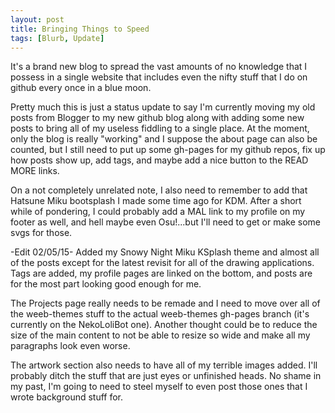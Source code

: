 ```yaml
---
layout: post
title: Bringing Things to Speed
tags: [Blurb, Update]
---
```


It's a brand new blog to spread the vast amounts of no knowledge that I possess in a single website that includes even the nifty stuff that I do on github every once in a blue moon.

Pretty much this is just a status update to say I'm currently moving my old posts from Blogger to my new github blog along with adding some new posts to bring all of my useless fiddling to a single place. At the moment, only the blog is really "working" and I suppose the about page can also be counted, but I still need to put up some gh-pages for my github repos, fix up how posts show up, add tags, and maybe add a nice button to the READ MORE links.

On a not completely unrelated note, I also need to remember to add that Hatsune Miku bootsplash I made some time ago for KDM. After a short while of pondering, I could probably add a MAL link to my profile on my footer as well, and hell maybe even Osu!...but I'll need to get or make some svgs for those.

\-Edit 02/05/15-
Added my Snowy Night Miku KSplash theme and almost all of the posts except for the latest revisit for all of the drawing applications. Tags are added, my profile pages are linked on the bottom, and posts are for the most part looking good enough for me.

The Projects page really needs to be remade and I need to move over all of the weeb-themes stuff to the actual weeb-themes gh-pages branch (it's currently on the NekoLoliBot one). Another thought could be to reduce the size of the main content to not be able to resize so wide and make all my paragraphs look even worse. 

The artwork section also needs to have all of my terrible images added. I'll probably ditch the stuff that are just eyes or unfinished heads. No shame in my past, I'm going to need to steel myself to even post those ones that I wrote background stuff for.
